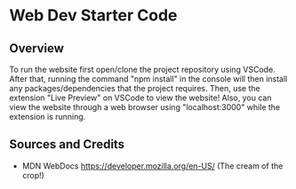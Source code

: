 # Web Dev Starter Code

## Overview

To run the website first open/clone the project repository using VSCode. After that, running the command "npm install" in the
console will then install any packages/dependencies that the project requires. Then, use the extension "Live Preview" on VSCode 
to view the website! Also, you can view the website through a web browser using "localhost:3000" while the extension is running.

## Sources and Credits

- MDN WebDocs https://developer.mozilla.org/en-US/ (The cream of the crop!)
